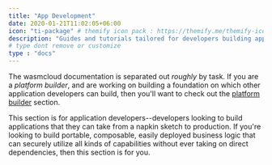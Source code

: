 ```yaml
---
title: "App Development"
date: 2020-01-21T11:02:05+06:00
icon: "ti-package" # themify icon pack : https://themify.me/themify-icons
description: "Guides and tutorials tailored for developers building applications that run on wasmcloud hosts."
# type dont remove or customize
type : "docs"
---
```


The wasmcloud documentation is separated out _roughly_ by task. If you are a _platform builder_, and are working on building a foundation on which other application developers can build, then you'll want to check out the [platform builder](/platform-builder) section.

This section is for application developers--developers looking to build applications that they can take from a napkin sketch to production. If you're looking to build portable, composable, easily deployed business logic that can securely utilize all kinds of capabilities without ever taking on direct dependencies, then this section is for you.